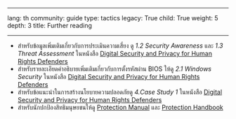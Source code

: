 

---

lang: th
community: guide
type: tactics
legacy: True
child: True
weight: 5
depth: 3
title: Further reading

---

- สำหรับข้อมูลเพิ่มเติมเกี่ยวกับการประเมินความเสี่ยง ดู *1.2 Security Awareness* และ *1.3 Threat Assessment* ในหนังสือ [Digital Security and Privacy for Human Rights Defenders](http://www.frontlinedefenders.org/esecman)
- สำหรับรายละเอียดคำอธิบายเพิ่มเติมเกี่ยวกับการตั้งรหัสผ่าน BIOS ให้ดู *2.1 Windows Security* ในหนังสือ [Digital Security and Privacy for Human Rights Defenders](http://www.frontlinedefenders.org/esecman)
- สำหรับข้อแนะนำในการสร้างนโยบายความปลอดภัยดู *4.Case Study 1* ในหนังสือ [Digital Security and Privacy for Human Rights Defenders](http://www.frontlinedefenders.org/esecman)
- สำหรับนักปกป้องสิทธิมนุษยชนให้ดู [Protection Manual](http://www.frontlinedefenders.org/manuals/protection) และ [Protection Handbook](http://www.frontlinedefenders.org/security-training)

